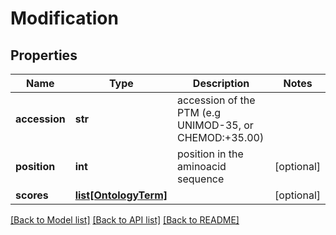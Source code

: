 # Modification

## Properties
Name | Type | Description | Notes
------------ | ------------- | ------------- | -------------
**accession** | **str** | accession of the PTM (e.g UNIMOD-35, or CHEMOD:+35.00) | 
**position** | **int** | position in the aminoacid sequence | [optional] 
**scores** | [**list[OntologyTerm]**](OntologyTerm.md) |  | [optional] 

[[Back to Model list]](../README.md#documentation-for-models) [[Back to API list]](../README.md#documentation-for-api-endpoints) [[Back to README]](../README.md)


